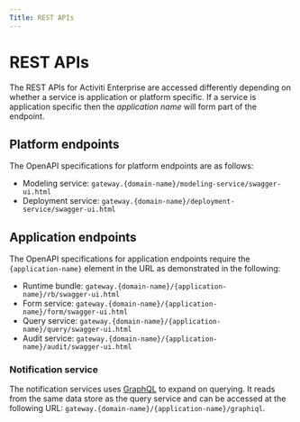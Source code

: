 ```yaml
---
Title: REST APIs
---
```


# REST APIs
The REST APIs for Activiti Enterprise are accessed differently depending on whether a service is application or platform specific. If a service is application specific then the *application name* will form part of the endpoint. 

## Platform endpoints
The OpenAPI specifications for platform endpoints are as follows:

* Modeling service: `gateway.{domain-name}/modeling-service/swagger-ui.html`
* Deployment service: `gateway.{domain-name}/deployment-service/swagger-ui.html`

## Application endpoints
The OpenAPI specifications for application endpoints require the `{application-name}` element in the URL as demonstrated in the following:

* Runtime bundle: `gateway.{domain-name}/{application-name}/rb/swagger-ui.html`
* Form service: `gateway.{domain-name}/{application-name}/form/swagger-ui.html`
* Query service: `gateway.{domain-name}/{application-name}/query/swagger-ui.html`
* Audit service: `gateway.{domain-name}/{application-name}/audit/swagger-ui.html`

### Notification service
The notification services uses [GraphQL](https://graphql.org/learn/) to expand on querying. It reads from the same data store as the query service and can be accessed at the following URL: 
`gateway.{domain-name}/{application-name}/graphiql`. 